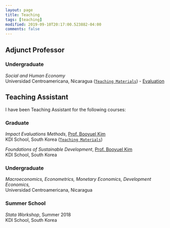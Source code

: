 ```yaml
---
layout: page
title: Teaching
tags: [teaching]
modified: 2019-09-10T20:17:00.523882-04:00
comments: false
---
```


## Adjunct Professor

### Undergraduate

*Social and Human Economy*<br>Universidad Centroamericana, Nicaragua ([`Teaching Materials`](https://github.com/econsoc-uca)) - [Evaluation](/assets/pdfs/evaluation-esh.pdf)

## Teaching Assistant

I have been Teaching Assistant for the following courses:

### Graduate

*Impact Evaluations Methods*, [Prof. Booyuel Kim](https://sites.google.com/site/booyuelkim/home)<br>KDI School, South Korea ([`Teaching Materials`](http://bit.ly/kdi_impact_evaluation))

*Foundations of Sustainable Development*, [Prof. Booyuel Kim](https://sites.google.com/site/booyuelkim/home)<br>KDI School, South Korea

### Undergraduate

*Macroeconomics, Econometrics, Monetary Economics, Development Economics,*<br>Universidad Centroamericana, Nicaragua

### Summer School
*Stata Workshop*, Summer 2018<br>KDI School, South Korea
